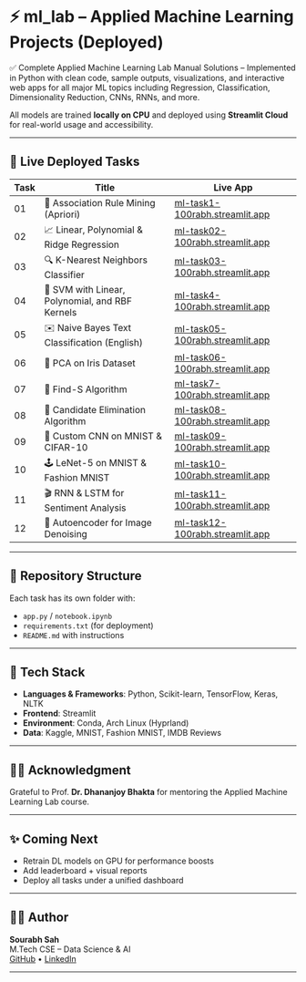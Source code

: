 # ⚡ ml_lab – Applied Machine Learning Projects (Deployed)

✅ Complete Applied Machine Learning Lab Manual Solutions – Implemented in Python with clean code, sample outputs, visualizations, and interactive web apps for all major ML topics including Regression, Classification, Dimensionality Reduction, CNNs, RNNs, and more.

All models are trained **locally on CPU** and deployed using **Streamlit Cloud** for real-world usage and accessibility.

---

## 🚀 Live Deployed Tasks

| Task | Title | Live App |
|------|-------|----------|
| 01 | 🛒 Association Rule Mining (Apriori) | [ml-task1-100rabh.streamlit.app](https://ml-task01-100rabh.streamlit.app) |
| 02 | 📈 Linear, Polynomial & Ridge Regression | [ml-task02-100rabh.streamlit.app](https://ml-task2-100rabh.streamlit.app) |
| 03 | 🔍 K-Nearest Neighbors Classifier | [ml-task03-100rabh.streamlit.app](https://ml-task3-100rabh.streamlit.app) |
| 04 | 🧠 SVM with Linear, Polynomial, and RBF Kernels | [ml-task4-100rabh.streamlit.app](https://ml-task04-100rabh.streamlit.app) |
| 05 | ✉️ Naive Bayes Text Classification (English) | [ml-task05-100rabh.streamlit.app](https://ml-task5-100rabh.streamlit.app) |
| 06 | 🔽 PCA on Iris Dataset | [ml-task06-100rabh.streamlit.app](https://ml-task6-100rabh.streamlit.app) |
| 07 | 🎯 Find-S Algorithm | [ml-task7-100rabh.streamlit.app](https://ml-task07-100rabh.streamlit.app) |
| 08 | 🧩 Candidate Elimination Algorithm | [ml-task08-100rabh.streamlit.app](https://ml-task8-100rabh.streamlit.app) |
| 09 | 🧠 Custom CNN on MNIST & CIFAR-10 | [ml-task09-100rabh.streamlit.app](https://ml-task9-100rabh.streamlit.app) |
| 10 | 🕹️ LeNet-5 on MNIST & Fashion MNIST | [ml-task10-100rabh.streamlit.app](https://ml-task10-100rabh.streamlit.app) |
| 11 | 🎬 RNN & LSTM for Sentiment Analysis | [ml-task11-100rabh.streamlit.app](https://ml-task11-100rabh.streamlit.app) |
| 12 | 🧼 Autoencoder for Image Denoising | [ml-task12-100rabh.streamlit.app](https://ml-task12-100rabh.streamlit.app) |

---

## 📁 Repository Structure

Each task has its own folder with:
- `app.py` / `notebook.ipynb`  
- `requirements.txt` (for deployment)   
- `README.md` with instructions

---

## 🧠 Tech Stack

- **Languages & Frameworks**: Python, Scikit-learn, TensorFlow, Keras, NLTK  
- **Frontend**: Streamlit  
- **Environment**: Conda, Arch Linux (Hyprland)  
- **Data**: Kaggle, MNIST, Fashion MNIST, IMDB Reviews  

---

## 👨‍🏫 Acknowledgment

Grateful to Prof. **Dr. Dhananjoy Bhakta** for mentoring the Applied Machine Learning Lab course.

---

## ✨ Coming Next

- Retrain DL models on GPU for performance boosts  
- Add leaderboard + visual reports  
- Deploy all tasks under a unified dashboard

---

## 🧑‍💻 Author

**Sourabh Sah**  
M.Tech CSE – Data Science & AI  
[GitHub](https://github.com/100rabhsah) • [LinkedIn](https://linkedin.com/in/sourabhsah)

---

